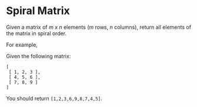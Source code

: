 # Spiral Matrix

Given a matrix of *m x n* elements (*m* rows, *n* columns), return all elements of the matrix in spiral order.

For example,

Given the following matrix:

```
[
 [ 1, 2, 3 ],
 [ 4, 5, 6 ],
 [ 7, 8, 9 ]
]
```

You should return `[1,2,3,6,9,8,7,4,5]`.
